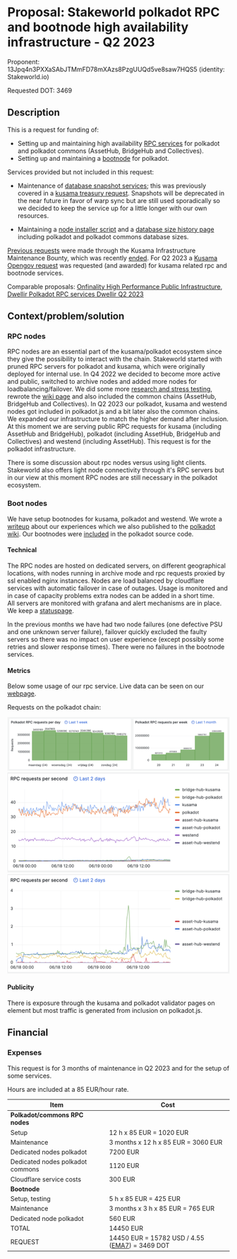 # Proposal: Stakeworld polkadot RPC and bootnode high availability infrastructure - Q2 2023

Proponent: 13Jpq4n3PXXaSAbJTMmFD78mXAzs8PzgUUQd5ve8saw7HQS5 (identity: Stakeworld.io)

Requested DOT: 3469

## Description

This is a request for funding of:

* Setting up and maintaining high availability [RPC services](https://stakeworld.io/docs/rpc) for polkadot and polkadot commons (AssetHub, BridgeHub and Collectives).
* Setting up and maintaining a [bootnode](https://stakeworld.io/docs/bootnode) for polkadot.

Services provided but not included in this request:

* Maintenance of [database snapshot services](https://stakeworld.io/docs/snapshot); this was previously covered in a [kusama treasury request](https://kusama.polkassembly.io/treasury/313). Snapshots will be deprecated in the near future in favor of warp sync but are still used sporadically so we decided to keep the service up for a little longer with our own resources.

* Maintaining a [node installer script](https://raw.githubusercontent.com/stakeworld/stakeworld-scripts/master/node-install.sh) and a [database size history page](https://stakeworld.io/docs/dbsize) including polkadot and polkadot commons database sizes.

[Previous requests](https://github.com/stakeworld/stakeworld-treasury#readme) were made through the Kusama Infrastructure Maintenance Bounty, which was recently [ended](https://kusama.polkassembly.io/referenda/171). For Q2 2023 a [Kusama Opengov request](https://kusama.polkassembly.io/treasury/313) was requested (and awarded) for kusama related rpc and bootnode services.

Comparable proposals: [Onfinality High Performance Public Infrastructure](https://polkadot.polkassembly.io/treasury/287), [Dwellir Polkadot RPC services Dwellir Q2 2023](https://polkadot.polkassembly.io/post/1773) 

## Context/problem/solution

### RPC nodes
RPC nodes are an essential part of the kusama/polkadot ecosystem since they give the possibility to interact with the chain. Stakeworld started with pruned RPC servers for polkadot and kusama, which were originally deployed for internal use. In Q4 2022 we decided to become more active and public, switched to archive nodes and added more nodes for loadbalancing/failover. We did some more [research and stress testing](https://stakeworld.io/docs/rpc), rewrote the [wiki page](https://wiki.polkadot.network/docs/maintain-wss) and also included the common chains (AssetHub, BridgeHub and Collectives). In Q2 2023 our polkadot, kusama and westend nodes got included in polkadot.js and a bit later also the common chains. We expanded our infrastructure to match the higher demand after inclusion. At this moment we are serving public RPC requests for kusama (including AssetHub and BridgeHub), polkadot (including AssetHub, BridgeHub and Collectives) and westend (including AssetHub). This request is for the polkadot infrastructure.

There is some discussion about rpc nodes versus using light clients. Stakeworld also offers light node connectivity through it's RPC servers but in our view at this moment RPC nodes are still necessary in the polkadot ecosystem.
   
### Boot nodes

We have setup bootnodes for kusama, polkadot and westend. We wrote a [writeup](https://stakeworld.io/docs/bootnode) about our experiences which we also published to the [polkadot wiki](https://github.com/w3f/polkadot-wiki/pull/4742). Our bootnodes were [included](https://github.com/paritytech/polkadot/pull/7148) in the polkadot source code. 

#### Technical

The RPC nodes are hosted on dedicated servers, on different geographical locations, with nodes running in archive mode and rpc requests proxied by ssl enabled nginx instances. Nodes are load balanced by cloudflare services with automatic failover in case of outages. Usage is monitored and in case of capacity problems extra nodes can be added in a short time.  
All servers are monitored with grafana and alert mechanisms are in place. We keep a [statuspage](https://stakeworld.statuspage.io/). 

In the previous months we have had two node failures (one defective PSU and one unknown server failure), failover quickly excluded the faulty servers so there was no impact on user experience (except possibly some retries and slower response times). There were no failures in the bootnode services. 

#### Metrics

Below some usage of our rpc service. Live data can be seen on our [webpage](https://stakeworld.io/docs/rpc#live-stakeworld-rpc-data).

Requests on the polkadot chain:

![rpcdotreq](2023-Q2-polkadot-requests.png)
![rpcdotsec](2023-Q2-polkadot-second.png)
![rpcdotcom](2023-Q2-polkadot-second-commons.png)

#### Publicity

There is exposure through the kusama and polkadot validator pages on element but most traffic is generated from inclusion on polkadot.js.

## Financial

### Expenses
This request is for 3 months of maintenance in Q2 2023 and for the setup of some services.

Hours are included at a 85 EUR/hour rate.

| Item                                  | Cost                   		|
| ------------                          | -----------------------               |
| **Polkadot/commons RPC nodes**        |			 		|
| Setup                                 | 12 h x 85 EUR = 1020 EUR              |
| Maintenance                           | 3 months x 12 h x 85 EUR = 3060 EUR  	|
| Dedicated nodes polkadot              | 7200 EUR 	                        |
| Dedicated nodes polkadot commons      | 1120 EUR                      	|
| Cloudflare service costs              | 300 EUR                        	|
| **Bootnode**	                        |			 		|
| Setup, testing                        | 5 h x 85 EUR = 425 EUR                |
| Maintenance                           | 3 months x 3 h x 85 EUR = 765 EUR  	|
| Dedicated node polkadot               | 560 EUR 	      	                |
| TOTAL                                 | 14450 EUR	 		        |
| REQUEST		                | 14450 EUR = 15782 USD / 4.55 ([EMA7](https://polkadot.subscan.io/tools/charts?type=price)) = 3469 DOT  |

